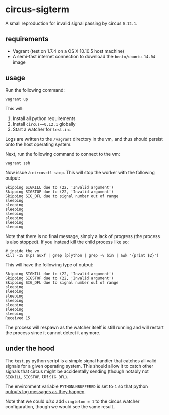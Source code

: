 # circus-sigterm

A small reproduction for invalid signal passing by circus `0.12.1`.

## requirements

- Vagrant (test on 1.7.4 on a OS X 10.10.5 host machine)
- A semi-fast internet connection to download the `bento/ubuntu-14.04` image

## usage

Run the following command:

```shell
vagrant up
```

This will:

1. Install all python requirements
2. Install `circus==0.12.1` globally
3. Start a watcher for `test.ini`

Logs are written to the `/vagrant` directory in the vm, and thus should persist onto the host operating system.

Next, run the following command to connect to the vm:

```shell
vagrant ssh
```

Now issue a `circusctl stop`. This will stop the worker with the following output:

```
Skipping SIGKILL due to (22, 'Invalid argument')
Skipping SIGSTOP due to (22, 'Invalid argument')
Skipping SIG_DFL due to signal number out of range
sleeping
sleeping
sleeping
sleeping
sleeping
sleeping
sleeping
```

Note that there is no final message, simply a lack of progress (the process is also stopped). If you instead kill the child process like so:

```shell
# inside the vm
kill -15 $(ps auxf | grep [p]ython | grep -v bin | awk '{print $2}')
```

This will have the following type of output:

```
Skipping SIGKILL due to (22, 'Invalid argument')
Skipping SIGSTOP due to (22, 'Invalid argument')
Skipping SIG_DFL due to signal number out of range
sleeping
sleeping
sleeping
sleeping
sleeping
sleeping
sleeping
Received 15
```

The process will respawn as the watcher itself is still running and will restart the process since it cannot detect it anymore.

## under the hood

The `test.py` python script is a simple signal handler that catches all valid signals for a given operating system. This should allow it to catch other signals that circus might be accidentally sending (though notably not `SIGKILL`, `SIGSTOP`, OR `SIG_DFL`).

The environment variable `PYTHONUNBUFFERED` is set to `1` so that python [outputs log messages as they happen](https://docs.python.org/2/using/cmdline.html#cmdoption-u).

Note that we could *also* add `singleton = 1` to the circus watcher configuration, though we would see the same result.
